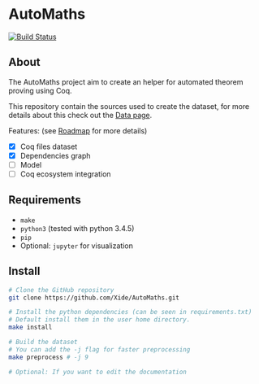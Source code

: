 # AutoMaths

[![Build Status](https://travis-ci.org/Xide/AutoMaths.svg?branch=master)](https://travis-ci.org/Xide/AutoMaths)

## About

The AutoMaths project aim to create an helper for automated theorem proving using Coq.

This repository contain the sources used to create the dataset, for more details
about this check out the [Data page](./data.md).

Features: (see [Roadmap](./roadmap.md) for more details)

- [X] Coq files dataset
- [X] Dependencies graph
- [ ] Model
- [ ] Coq ecosystem integration

## Requirements

- `make`
- `python3` (tested with python 3.4.5)
- `pip`
- Optional: `jupyter` for visualization

## Install

```bash
# Clone the GitHub repository
git clone https://github.com/Xide/AutoMaths.git

# Install the python dependencies (can be seen in requirements.txt)
# Default install them in the user home directory.
make install

# Build the dataset
# You can add the -j flag for faster preprocessing
make preprocess # -j 9

# Optional: If you want to edit the documentation

```

